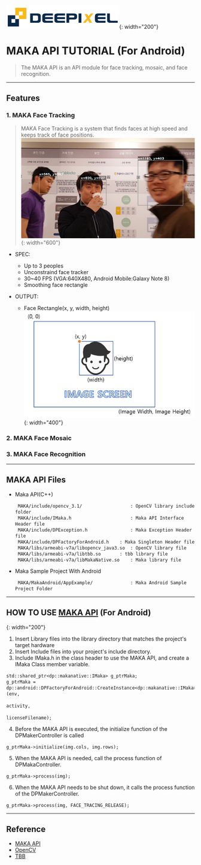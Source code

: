 
![](./img/Deepixel_logo.PNG){: width="200"}  

MAKA API TUTORIAL (For Android)
=========================

>The MAKA API is an API module for face tracking, mosaic, and face recognition.  



***
## Features

### 1. MAKA Face Tracking

>MAKA Face Tracking is a system that finds faces at high speed and keeps track of face positions.  
![](./img/FT_SS.png){: width="600"}  

* SPEC:
	* Up to 3 peoples
	* Unconstraind face tracker  
	* 30~40 FPS (VGA:640X480, Android Mobile:Galaxy Note 8)
	* Smoothing face rectangle
 
* OUTPUT:  
	* Face Rectangle(x, y, width, height)   
	![](./img/FacePosition.PNG){: width="400"} 

### 2. MAKA Face Mosaic

### 3. MAKA Face Recognition

*****

## MAKA API Files
 * Maka API(C++)  
   
   ```
   	MAKA/include/opencv_3.1/                  : OpenCV library include folder
	MAKA/include/IMaka.h                      : Maka API Interface Header file
	MAKA/include/DPException.h                : Maka Exception Header file
	MAKA/include/DPFactoryForAndroid.h	  : Maka Singleton Header file
	MAKA/libs/armeabi-v7a/libopencv_java3.so  : OpenCV library file
	MAKA/libs/armeabi-v7a/libtbb.so   	  : tbb library file
	MAKA/libs/armeabi-v7a/libMakaNative.so    : Maka library file
   ```
   
 * Maka Sample Project With Android
  
   ```
   	MAKA/MakaAndroid/AppExample/              : Maka Android Sample Project Folder 
   ```

*****

## HOW TO USE [MAKA API][api] (For Android)
[](./img/Logic.PNG){: width="200"}   

1. Insert Library files into the library directory that matches the project's target hardware
2. Insert Include files into your project's include directory.
3. Include IMaka.h in the class header to use the MAKA API, and create a IMaka Class member variable.  
```
std::shared_ptr<dp::makanative::IMaka> g_ptrMaka;
g_ptrMaka = dp::android::DPFactoryForAndroid::CreateInstance<dp::makanative::IMaka>(env,
                                                                                    activity,
                                                                                    licenseFilename);
```  
4. Before the MAKA API is executed, the initialize function of the DPMakerController is called  
```
g_ptrMaka->initialize(img.cols, img.rows);
```  
5. When the MAKA API is needed, call the process function of DPMakaController. 
```
g_ptrMaka->process(img);
```
6. When the MAKA API needs to be shut down, it calls the process function of the DPMakerController.   
```
g_ptrMaka->process(img, FACE_TRACING_RELEASE);
```

*****

## Reference

- [MAKA API][api]
- [OpenCV][opencv]
- [TBB][tbb]

[opencv]: http://opencv.org/
[api]: http://opencv.org/
[tbb]: https://www.threadingbuildingblocks.org/

